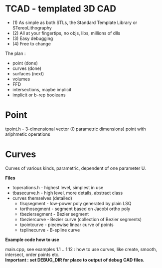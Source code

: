 # TCAD - templated 3D CAD

- (1) As simple as both STLs, the Standard Template Library or STereoLithography
- (2) All at your fingertips, no objs, libs, millions of dlls
- (3) Easy debugging
- (4) Free to change

The plan :
- point (done)
- curves (done)
- surfaces (next)
- volumes
- FFD
- intersections, maybe implicit
- implicit or b-rep booleans

Point
=====
  tpoint.h              - 3-dimensional vector (0 parametric dimensions) point with ariphmetic operations

Curves
======

Curves of various kinds, parametric, dependent of one parameter U.

<B>Files</B><br />

- toperations.h - highest level, simplest in use
- tbasecurve.h  - high level, more details, abstract class
- curves themselves (detailed)
    - tlsqsegment         - low-power poly generated by plain LSQ
    - torthosegment       - segment based on Jacobi ortho poly
    - tbeziersegment      - Bezier segment
    - tbeziercurve        - Bezier curve (collection of Bezier segments)
    - tpointcurve         - piecewise linear curve of points
    - tsplinecurve        - B-spline curve

<B>Example code how to use</B><br />

main.cpp, see examples 1.1 .. 1.12 : how to use curves, like create, smooth, intersect, order points etc.<br />
<B>Important : set DEBUG_DIR for place to output of debug CAD files.</B>



